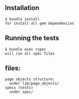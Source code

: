 ## Installation

    $ bundle install
    for install all gem dependencies 

## Running the tests

    $ bundle exec rspec
    will run all spec files

## files:

    page objects structure:
      under lib/page_objects/
    specs (tests)
      under spec/
